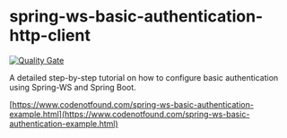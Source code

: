 # spring-ws-basic-authentication-http-client

[![Quality Gate](https://sonarcloud.io/api/badges/gate?key=com.codenotfound:spring-ws-basic-authentication)](https://sonarcloud.io/dashboard/index/com.codenotfound:spring-ws-basic-authentication)

A detailed step-by-step tutorial on how to configure basic authentication using Spring-WS and Spring Boot.

[https://www.codenotfound.com/spring-ws-basic-authentication-example.html](https://www.codenotfound.com/spring-ws-basic-authentication-example.html)
